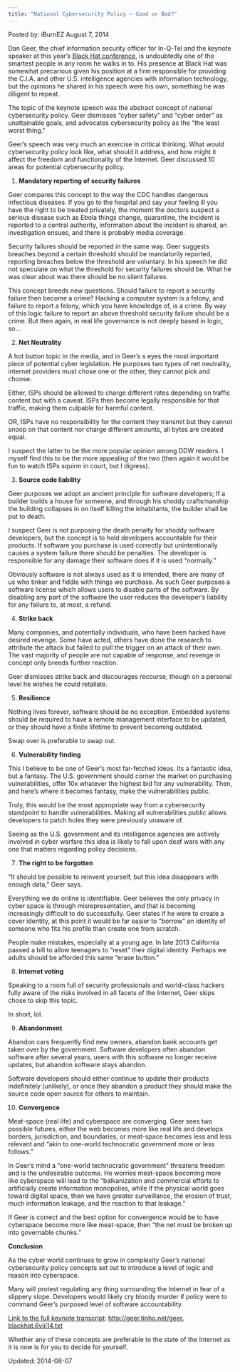 ```yaml
---
title: "National Cybersecurity Policy – Good or Bad?"
---
```


Posted by: iBurnEZ </a></span>
<span>August 7, 2014</span>

<p>Dan Geer, the chief information security officer for In-Q-Tel and the keynote speaker at this year’s <a href="https://www.blackhat.com/us-14/">Black Hat conference</a>, is undoubtedly one of the smartest people in any room he walks in to. His presence at Black Hat was somewhat precarious given his position at a firm responsible for providing the C.I.A. and other U.S. intelligence agencies with information technology, but the opinions he shared in his speech were his own, something he was diligent to repeat.</p>
<p>The topic of the keynote speech was the abstract concept of national cybersecurity policy. Geer dismisses “cyber safety” and “cyber order” as unattainable goals, and advocates cybersecurity policy as the “the least worst thing.”</p>
<p>Geer’s speech was very much an exercise in critical thinking. What would cybersecurity policy look like, what should it address, and how might it affect the freedom and functionality of the Internet. Geer discussed 10 areas for potential cybersecurity policy.</p>
<ol>
<li><strong>Mandatory reporting of security failures </strong></li>
</ol>
<p>Geer compares this concept to the way the CDC handles dangerous infectious diseases. If you go to the hospital and say your feeling ill you have the right to be treated privately, the moment the doctors suspect a serious disease such as Ebola things change, quarantine, the incident is reported to a central authority, information about the incident is shared, an investigation ensues, and there is probably media coverage.</p>
<p>Security failures should be reported in the same way. Geer suggests breaches beyond a certain threshold should be mandatorily reported, reporting breaches below the threshold are voluntary. In his speech he did not speculate on what the threshold for security failures should be. What he was clear about was there should be no silent failures.</p>
<p>This concept breeds new questions. Should failure to report a security failure then become a crime? Hacking a computer system is a felony, and failure to report a felony, which you have knowledge of, is a crime. By way of this logic failure to report an above threshold security failure should be a crime. But then again, in real life governance is not deeply based in logic, so…</p>
<ol start="2">
<li><strong>Net Neutrality </strong></li>
</ol>
<p>A hot button topic in the media, and in Geer’s s eyes the most important piece of potential cyber legislation. He purposes two types of net neutrality, internet providers must chose one or the other, they cannot pick and choose.</p>
<p>Either, ISPs should be allowed to charge different rates depending on traffic content but with a caveat. ISPs then become legally responsible for that traffic, making them culpable for harmful content.</p>
<p>OR, ISPs have no responsibility for the content they transmit but they cannot snoop on that content nor charge different amounts, all bytes are created equal.</p>
<p>I suspect the latter to be the more popular opinion among DDW readers. I myself find this to be the more appealing of the two (then again it would be fun to watch ISPs squirm in court, but I digress).</p>
<ol start="3">
<li><strong>Source code liability</strong></li>
</ol>
<p>Geer purposes we adopt an ancient principle for software developers; If a builder builds a house for someone, and through his shoddy craftsmanship the building collapses in on itself killing the inhabitants, the builder shall be put to death.</p>
<p>I suspect Geer is not purposing the death penalty for shoddy software developers, but the concept is to hold developers accountable for their products. If software you purchase is used correctly but unintentionally causes a system failure there should be penalties. The developer is responsible for any damage their software does if it is used “normally.”</p>
<p>Obviously software is not always used as it is intended, there are many of us who tinker and fiddle with things we purchase. As such Geer purposes a software license which allows users to disable parts of the software. By disabling any part of the software the user reduces the developer&#8217;s liability for any failure to, at most, a refund.</p>
<ol start="4">
<li><strong>Strike back </strong></li>
</ol>
<p>Many companies, and potentially individuals, who have been hacked have desired revenge. Some have acted, others have done the research to attribute the attack but failed to pull the trigger on an attack of their own. The vast majority of people are not capable of response, and revenge in concept only breeds further reaction.</p>
<p>Geer dismisses strike back and discourages recourse, though on a personal level he wishes he could retaliate.</p>
<ol start="5">
<li><strong>Resilience</strong></li>
</ol>
<p>Nothing lives forever, software should be no exception. Embedded systems should be required to have a remote management interface to be updated, or they should have a finite lifetime to prevent becoming outdated.</p>
<p>Swap over is preferable to swap out.</p>
<ol start="6">
<li><strong>Vulnerability finding</strong></li>
</ol>
<p>This I believe to be one of Geer’s most far-fetched ideas. Its a fantastic idea, but a fantasy. The U.S. government should corner the market on purchasing vulnerabilities, offer 10x whatever the highest bid for any vulnerability. Then, and here’s where it becomes fantasy, make the vulnerabilities public.</p>
<p>Truly, this would be the most appropriate way from a cybersecurity standpoint to handle vulnerabilities. Making all vulnerabilities public allows developers to patch holes they were previously unaware of.</p>
<p>Seeing as the U.S. government and its intelligence agencies are actively involved in cyber warfare this idea is likely to fall upon deaf wars with any one that matters regarding policy decisions.</p>
<ol start="7">
<li><strong>The right to be forgotten</strong></li>
</ol>
<p>“It should be possible to reinvent yourself, but this idea disappears with enough data,” Geer says.</p>
<p>Everything we do online is identifiable. Geer believes the only privacy in cyber space is through misrepresentation, and that is becoming increasingly difficult to do successfully. Geer states if he were to create a cover identity, at this point it would be far easier to “borrow” an identity of someone who fits his profile than create one from scratch.</p>
<p>People make mistakes, especially at a young age. In late 2013 California passed a bill to allow teenagers to “reset” their digital identity. Perhaps we adults should be afforded this same “erase button.”</p>
<ol start="8">
<li><strong>Internet voting</strong></li>
</ol>
<p>Speaking to a room full of security professionals and world-class hackers fully aware of the risks involved in all facets of the Internet, Geer skips chose to skip this topic.</p>
<p>In short, lol.</p>
<ol start="9">
<li><strong>Abandonment </strong></li>
</ol>
<p>Abandon cars frequently find new owners, abandon bank accounts get taken over by the government. Software developers often abandon software after several years, users with this software no longer receive updates, but abandon software stays abandon.</p>
<p>Software developers should either continue to update their products indefinitely (unlikely), or once they abandon a product they should make the source code open source for others to maintain.</p>
<ol start="10">
<li><strong>Convergence</strong></li>
</ol>
<p>Meat-space (real life) and cyberspace are converging. Geer sees two possible futures, either the web becomes more like real life and develops borders, jurisdiction, and boundaries, or meat-space becomes less and less relevant and “akin to one-world technocratic government more or less follows.”</p>
<p>In Geer’s mind a “one-world technocratic government” threatens freedom and is the undesirable outcome. He worries meat-space becoming more like cyberspace will lead to the “balkanization and commercial efforts to artificially create information monopolies, while if the physical world goes toward digital space, then we have greater surveillance, the erosion of trust, much information leakage, and the reaction to that leakage.”</p>
<p>If Geer is correct and the best option for convergence would be to have cyberspace become more like meat-space, then “the net must be broken up into governable chunks.”</p>
<p><strong>Conclusion</strong></p>
<p>As the cyber world continues to grow in complexity Geer’s national cybersecurity policy concepts set out to introduce a level of logic and reason into cyberspace.</p>
<p>Many will protest regulating any thing surrounding the Internet in fear of a slippery slope. Developers would likely cry bloody murder if policy were to command Geer’s purposed level of software accountability.</p>
<p><span style="text-decoration: underline;"> Link to the full keynote transcript</span>: <a href="http://geer.tinho.net/geer.blackhat.6viii14.txt" target="_blank">http://geer.tinho.net/geer.<wbr/>blackhat.6viii14.txt</a></p>
<p>Whether any of these concepts are preferable to the state of the Internet as it is now is for you to decide for yourself.</p>

Updated: 2014-08-07